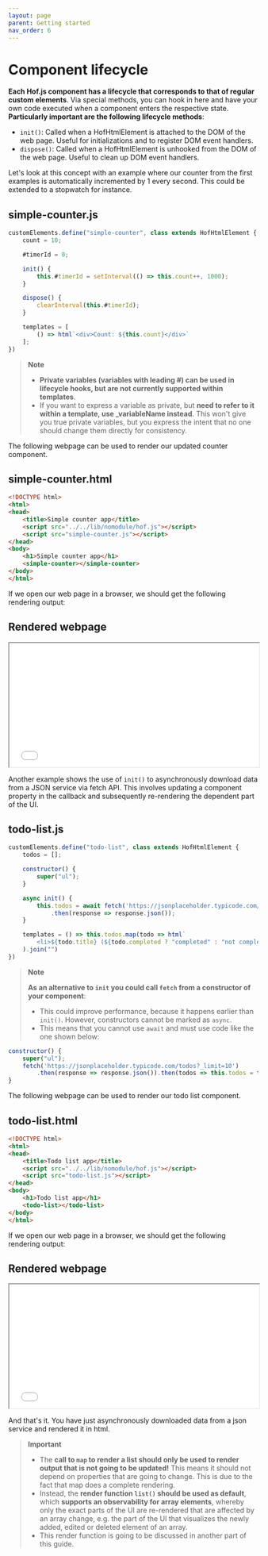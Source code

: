 ```yaml
---
layout: page
parent: Getting started
nav_order: 6
---
```


# Component lifecycle

**Each Hof.js component has a lifecycle that corresponds to that of regular custom elements**. Via special methods, you can hook in here and have your own code executed when a component enters the respective state. **Particularly important are the following lifecycle methods**:
- `init()`: Called when a HofHtmlElement is attached to the DOM of the web page. Useful for initializations and to register DOM event handlers.
- `dispose()`: Called when a HofHtmlElement is unhooked from the DOM of the web page. Useful to clean up DOM event handlers.

Let's look at this concept with an example where our counter from the first examples is automatically incremented by 1 every second. This could be extended to a stopwatch for instance.

## simple-counter.js
        
```js
customElements.define("simple-counter", class extends HofHtmlElement {
    count = 10;

    #timerId = 0;

    init() {
        this.#timerId = setInterval(() => this.count++, 1000);
    }

    dispose() {
        clearInterval(this.#timerId);
    }

    templates = [
        () => html`<div>Count: ${this.count}</div>`
    ];
})
```

> **Note**
>
> - **Private variables (variables with leading #) can be used in lifecycle hooks, but are not currently supported within templates**.
> - If you want to express a variable as private, but **need to refer to it within a template, use _variableName instead**. This won't give you true private variables, but you express the intent that no one should change them directly for consistency.

The following webpage can be used to render our updated counter component.

## simple-counter.html

```html
<!DOCTYPE html>
<html>
<head>
    <title>Simple counter app</title>
    <script src="../../lib/nomodule/hof.js"></script>
    <script src="simple-counter.js"></script>
</head>
<body>
    <h1>Simple counter app</h1>
    <simple-counter></simple-counter>
</body>
</html>
```

If we open our web page in a browser, we should get the following rendering output:

## Rendered webpage

<iframe src="../../samples/getting-started/component-lifecycle/simple-counter4.html" width="100%" height="250px"></iframe>

Another example shows the use of `init()` to asynchronously download data from a JSON service via fetch API. This involves updating a component property in the callback and subsequently re-rendering the dependent part of the UI.

## todo-list.js
        
```js
customElements.define("todo-list", class extends HofHtmlElement {
    todos = [];

    constructor() {
        super("ul");
    }

    async init() {
        this.todos = await fetch('https://jsonplaceholder.typicode.com/todos?_limit=10')
            .then(response => response.json());             
    }

    templates = () => this.todos.map(todo => html`
        <li>${todo.title} (${todo.completed ? "completed" : "not completed"})</li>`
    ).join("")
})
```

> **Note**
>
> **As an alternative to `init` you could call `fetch` from a constructor of your component**:
> - This could improve performance, because it happens earlier than `init()`. However, constructors cannot be marked as `async`.
> - This means that you cannot use `await` and must use code like the one shown below:
```js
constructor() {
    super("ul");    
    fetch('https://jsonplaceholder.typicode.com/todos?_limit=10')
        .then(response => response.json()).then(todos => this.todos = todos);             
}
```

The following webpage can be used to render our todo list component.

## todo-list.html

```html
<!DOCTYPE html>
<html>
<head>
    <title>Todo list app</title>
    <script src="../../lib/nomodule/hof.js"></script>
    <script src="todo-list.js"></script>
</head>
<body>
    <h1>Todo list app</h1>
    <todo-list></todo-list>
</body>
</html>
```

If we open our web page in a browser, we should get the following rendering output:

## Rendered webpage

<iframe src="../../samples/getting-started/component-lifecycle/todo-list.html" width="100%" height="250px"></iframe>

And that's it. You have just asynchronously downloaded data from a json service and rendered it in html.

> **Important**
>
> - The **call to `map` to render a list should only be used to render output that is not going to be updated!** This means it should not depend on properties that are going to change. This is due to the fact that map does a complete rendering.
> - Instead, the **render function `list()` should be used as default**, which **supports an observability for array elements**, whereby only the exact parts of the UI are re-rendered that are affected by an array change, e.g. the part of the UI that visualizes the newly added, edited or deleted element of an array.
> - This render function is going to be discussed in another part of this guide.